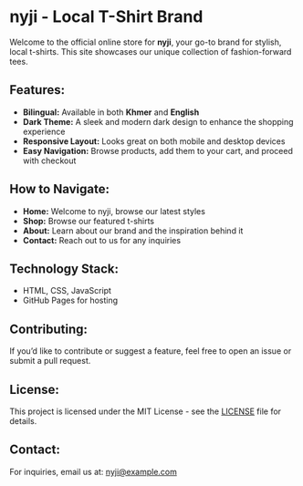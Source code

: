 # nyji - Local T-Shirt Brand

Welcome to the official online store for **nyji**, your go-to brand for stylish, local t-shirts. This site showcases our unique collection of fashion-forward tees.

## Features:
- **Bilingual:** Available in both **Khmer** and **English**
- **Dark Theme:** A sleek and modern dark design to enhance the shopping experience
- **Responsive Layout:** Looks great on both mobile and desktop devices
- **Easy Navigation:** Browse products, add them to your cart, and proceed with checkout

## How to Navigate:
- **Home:** Welcome to nyji, browse our latest styles
- **Shop:** Browse our featured t-shirts
- **About:** Learn about our brand and the inspiration behind it
- **Contact:** Reach out to us for any inquiries

## Technology Stack:
- HTML, CSS, JavaScript
- GitHub Pages for hosting

## Contributing:
If you’d like to contribute or suggest a feature, feel free to open an issue or submit a pull request.

## License:
This project is licensed under the MIT License - see the [LICENSE](LICENSE) file for details.

## Contact:
For inquiries, email us at: nyji@example.com
